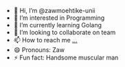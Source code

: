 - 👋 Hi, I’m @zawmoehtike-unii
- 👀 I’m interested in Programming
- 🌱 I’m currently learning Golang
- 💞️ I’m looking to collaborate on team
- 📫 How to reach me [...](https://twitter.com/zawmoehtike)
- 😄 Pronouns: Zaw
- ⚡ Fun fact: Handsome muscular man

<!---
zawmoehtike-unii/zawmoehtike-unii is a ✨ special ✨ repository because its `README.md` (this file) appears on your GitHub profile.
You can click the Preview link to take a look at your changes.
--->
